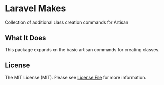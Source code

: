 # Laravel Makes

Collection of additional class creation commands for Artisan

## What It Does

This package expands on the basic artisan commands for creating classes.

## License

The MIT License (MIT). Please see [License File](LICENSE.md) for more information.

